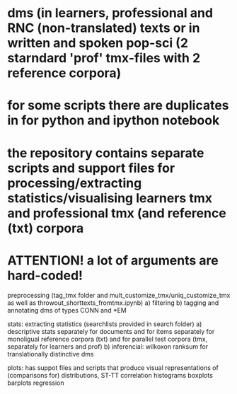 # dms (in learners, professional and RNC (non-translated) texts or in written and spoken pop-sci (2 starndard 'prof' tmx-files with 2 reference corpora)
# for some scripts there are duplicates in for python and ipython notebook
# the repository contains separate scripts and support files for processing/extracting statistics/visualising learners tmx and professional tmx (and reference (txt) corpora
# ATTENTION! a lot of arguments are hard-coded!
preprocessing (tag_tmx folder and mult_customize_tmx/uniq_customize_tmx as well as throwout_shorttexts_fromtmx.ipynb)
	a) filtering
	b) tagging and annotating dms of types CONN and *EM
	
stats: extracting statistics (searchlists provided in search folder) 
	a) descriptive stats 
		separately for documents and for items
		separately for monoligual reference corpora (txt) and for parallel test corpora (tmx, separately for learners and prof)
	b) inferencial: wilkoxon ranksum for translationally distinctive dms

plots: has suppot files and scripts that produce visual representations of (comparisons for) distributions, ST-TT correlation
	histograms
	boxplots
	barplots
	regression
	


